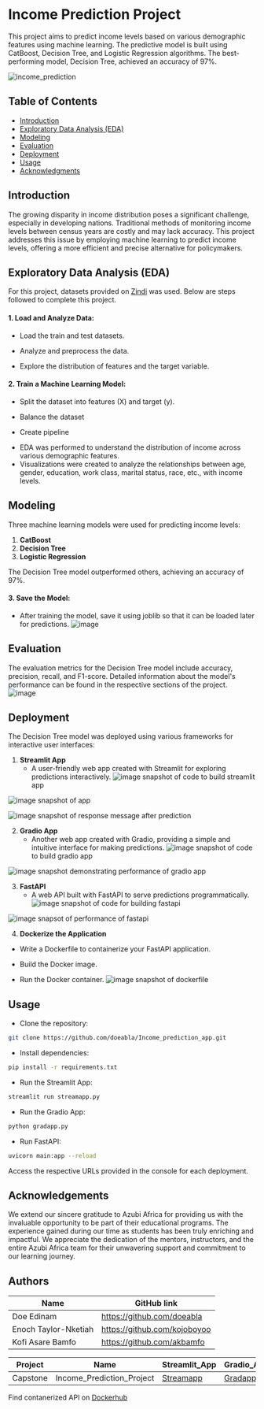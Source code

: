 # Income Prediction Project
 
This project aims to predict income levels based on various demographic features using machine learning. The predictive model is built using CatBoost, Decision Tree, and Logistic Regression algorithms. The best-performing model, Decision Tree, achieved an accuracy of 97%.
 
![income_prediction](https://github.com/doeabla/Income_prediction_app/assets/137217264/58793d76-b0c1-4af9-95db-cb1c6c4d1412)
 
 
## Table of Contents
- [Introduction](#introduction)
- [Exploratory Data Analysis (EDA)](#exploratory-data-analysis-eda)
- [Modeling](#modeling)
- [Evaluation](#evaluation)
- [Deployment](#deployment)
- [Usage](#usage)
- [Acknowledgments](#acknowledgments)
 
## Introduction
 
The growing disparity in income distribution poses a significant challenge, especially in developing nations. Traditional methods of monitoring income levels between census years are costly and may lack accuracy. This project addresses this issue by employing machine learning to predict income levels, offering a more efficient and precise alternative for policymakers.
 
## Exploratory Data Analysis (EDA)
For this project, datasets provided on [Zindi](https://zindi.africa/competitions/income-prediction-challenge-for-azubian/data) was used. Below are steps followed to complete this project.
 
#### 1. Load and Analyze Data:
 
* Load the train and test datasets.
 
* Analyze and preprocess the data.
 
* Explore the distribution of features and the target variable.
 
#### 2. Train a Machine Learning Model:
 
* Split the dataset into features (X) and target (y).
 
* Balance the dataset
 
* Create pipeline 
- EDA was performed to understand the distribution of income across various demographic features.
- Visualizations were created to analyze the relationships between age, gender, education, work class, marital status, race, etc., with income levels.
 
## Modeling
 
Three machine learning models were used for predicting income levels:
 
1. **CatBoost**
2. **Decision Tree**
3. **Logistic Regression**
 
The Decision Tree model outperformed others, achieving an accuracy of 97%.
#### 3. Save the Model:
 
* After training the model, save it using joblib so that it can be loaded later for predictions.
![image](https://github.com/doeabla/Income_prediction_app/assets/137217264/1fbb4566-5ee1-436e-8bba-b032c470ce0d)
 
 
## Evaluation
 
The evaluation metrics for the Decision Tree model include accuracy, precision, recall, and F1-score. Detailed information about the model's performance can be found in the respective sections of the project.
![image](https://github.com/doeabla/Income_prediction_app/assets/137217264/244891dc-c899-425d-97b9-d5f5e36bfebe)
 
## Deployment
 
The Decision Tree model was deployed using various frameworks for interactive user interfaces:
 
1. **Streamlit App**
   - A user-friendly web app created with Streamlit for exploring predictions interactively.
![image](https://github.com/doeabla/Income_prediction_app/assets/137217264/bec6286b-d98f-49a1-97ec-12ca8433a841)
snapshot of code to build streamlit app
 
![image](https://github.com/doeabla/Income_prediction_app/assets/137217264/02d1c9ed-8dd3-4938-b050-36ed7c05e78d)
snapshot of app
 
![image](https://github.com/doeabla/Income_prediction_app/assets/137217264/ef945bd5-b292-46d3-98ed-ada85bb23315)
snapshot of response message after prediction
 
2. **Gradio App**
   - Another web app created with Gradio, providing a simple and intuitive interface for making predictions.
![image](https://github.com/doeabla/Income_prediction_app/assets/137217264/ef68e6ed-d202-429e-bb4b-d32652d4fa24)
snapshot of code to build gradio app
 
![image](https://github.com/doeabla/Income_prediction_app/assets/137217264/b8e72429-9c1f-4171-9432-0cac4ab102f5)
snapshot demonstrating performance of gradio app
 
3. **FastAPI**
   - A web API built with FastAPI to serve predictions programmatically.
![image](https://github.com/doeabla/Income_prediction_app/assets/137217264/f5b14c9d-3b8c-4bf4-bb12-95e104556e7e)
snapshot of code for building fastapi
 
![image](https://github.com/doeabla/Income_prediction_app/assets/137217264/ef9f8ccd-6099-43ae-9132-b801ef124b0f)
snapsot of performance of fastapi
 
4. **Dockerize the Application**
 
* Write a Dockerfile to containerize your FastAPI application.
 
* Build the Docker image.
 
* Run the Docker container.
![image](https://github.com/doeabla/Income_prediction_app/assets/137217264/302e9c75-f6c1-47a1-b476-257eec151f9d)
snapshot of dockerfile
 
## Usage
 
- Clone the repository:
 
```bash
git clone https://github.com/doeabla/Income_prediction_app.git

```
 
- Install dependencies:
 
```bash
pip install -r requirements.txt
```
- Run the Streamlit App:
```bash
streamlit run streamapp.py
```
- Run the Gradio App:
 
```bash
python gradapp.py
```
- Run FastAPI:
```bash
uvicorn main:app --reload
```
 
Access the respective URLs provided in the console for each deployment.
 
## Acknowledgements
We extend our sincere gratitude to Azubi Africa for providing us with the invaluable opportunity to be part of their educational programs. The experience gained during our time as students has been truly enriching and impactful. We appreciate the dedication of the mentors, instructors, and the entire Azubi Africa team for their unwavering support and commitment to our learning journey.
 
 
## Authors
| Name | GitHub link |
| ---- | ---- |
| Doe Edinam                   | https://github.com/doeabla         |
| Enoch Taylor-Nketiah         | https://github.com/kojoboyoo       |
| Kofi Asare Bamfo             | https://github.com/akbamfo         |
 
 
| Project |	Name |Streamlit_App | Gradio_App| Fast_Api|
| ---- | -----| ----- | ----- | ----- |
| Capstone| Income_Prediction_Project |	[Streamapp](http://localhost:8501/) | [Gradapp](https://eeaca88f56287038da.gradio.live/) | [Fast_Api](http://127.0.0.1:8000/docs#/default/predict_predict_post)|
 
Find contanerized API on [Dockerhub](https://hub.docker.com/repository/docker/abladoe/income_predict/general)